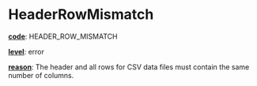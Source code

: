 # HeaderRowMismatch

[**code**](/en/latest/reference/schema/meta/defs/code): HEADER_ROW_MISMATCH

[**level**](/en/latest/reference/schema/meta/defs/level): error

[**reason**](/en/latest/reference/schema/meta/defs/reason): The header and all rows for CSV data files must contain the same number of columns.